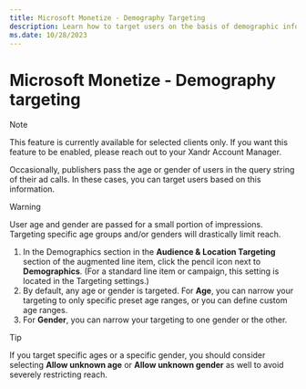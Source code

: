 ```yaml
---
title: Microsoft Monetize - Demography Targeting
description: Learn how to target users on the basis of demographic information.
ms.date: 10/28/2023
---
```



# Microsoft Monetize - Demography targeting

> [!NOTE]
> This feature is currently available for selected clients only. If you want this feature to be enabled, please reach out to your Xandr Account Manager.

Occasionally, publishers pass the age or gender of users in the query
string of their ad calls. In these cases, you can target users based on
this information.

> [!WARNING]
> User age and gender are passed for a small portion of impressions. Targeting specific age groups and/or genders will drastically limit reach.

1. In the Demographics section in the
    **Audience & Location Targeting**
    section of the augmented line item, click the pencil icon next to
    **Demographics**. (For a standard line item or
    campaign, this setting is located in the
    Targeting settings.)
1. By default, any age or gender is targeted. For **Age**, you can
    narrow your targeting to only specific preset age ranges, or you can
    define custom age ranges.
1. For **Gender**, you can narrow your targeting to one gender or the
    other.

> [!TIP]
> If you target specific ages or a specific gender, you should consider selecting **Allow unknown age** or **Allow unknown gender** as well to avoid severely restricting reach.
